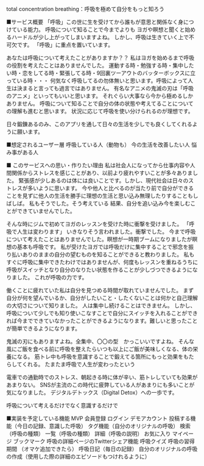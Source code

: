 total concentration breathing：呼吸を極めて自分をもっと知ろう

■サービス概要
「呼吸」この世に生を受けてから誰もが意思と関係なく身につけている能力。
呼吸について知ることで今までよりも
ヨガや瞑想と聞くと始めるハードルが少し上がってしまいますよね。
しかし、呼吸は生きていく上で不可欠です。
「呼吸」に重点を置いています。

あなたは呼吸について考えたことがありますか？？
私はヨガを始めるまで呼吸の役割を考えたことはありませんでした。
運動する時・勉強する時・集中したい時・恋をしてる時・緊張してる時・9回裏ツーアウトのバッターボックスに立っている時・・・
何気なく呼吸してるの勿体無いと思います。呼吸によって人生は決まると言っても過言ではありません。
有名なアニメの鬼滅の刃は「呼吸のアニメ」といってもいいと思います。
それぐらい大事なら今から極めるしかありません。
呼吸について知ることで自分の体の状態や考えてることについての理解も進むと思います。
状況に応じて呼吸を使い分けられるのが理想です。

日々鍛錬あるのみ、このアプリを通して日々の生活を少しでも良くしてくれるように願います。


■想定されるユーザー層
呼吸している人（動物も）
今の生活を改善したい人
悩み事がある人


■ このサービスへの思い・作りたい理由
私は社会人になってから仕事内容や人間関係からストレスを感じことがあり、以前より疲れやすいことが多々ありました。
緊張感が少しあるのは体には良いことです。しかし、現代社会は日々のストレスが多いように思います。
今や他人と比べるのが当たり前で自分ができることを見ずに他人の生活を勝手に理想の生活と思い込み無理したりすることもしばしば。
私もそうでした。そう考えている 結果、自分を追い込み今を楽しむことができていませんでした。

そんな時にジムで初めてヨガのレッスンを受けた時に衝撃を受けました。
「呼吸で人生は変わります」
いきなりそう言われました。衝撃でした。
今まで呼吸について考えたことはありませんでした。瞑想が一時期ブームになりましたが瞑想の基本も呼吸です。
私が受けたヨガでは呼吸だけに集中することで邪念を振り払いありのままの自分の望むものを知ることができると教わりました。
私もすぐに呼吸に集中できたわけではありませんが、何度もレッスンを重ねるうちに呼吸がスイッチとなり自分のなりたい状態を作ることが少しづつできるようになりました。
これが呼吸の力です。

働くことに疲れていた私は自分を見つめる時間が取れていませんでした。
まず自分が何を望んでいるか、自分がしたいこと・したくないことは何かと自己理解の大切さについて知りました。
人は集中し続けることはできません。
しかし、呼吸について少しでも知り使いこなすことで自分にスイッチを入れることができれば今までできていなかったことができるようになります。難しいと思ったことが簡単できるようになります。

鬼滅の刃にもありますよね。全集中、〇〇の型　かっこいいですよね。
そんな風にご飯を食べる前に呼吸を整えたらいつも以上にご飯が美味しくなる、体の栄養になる。
筋トレ中も呼吸を意識することで鍛えてる箇所にもっと効果をもたらしてくれる。
たまたま呼吸で人生が変わったという

電車での通勤時でのストレス、朝起きる時に体が辛い、筋トレしていても効果があまりない。
SNSが主流のこの時代に疲弊している人があまりにも多いことが気になりました。
デジタルデトックス（Digital Detox）への一歩です。

呼吸について考えるだけでなく意識するだけで


■実装を予定している機能
MVP
会員登録
ログイン
デモアカウント
投稿する機能（今日の記録、意識した呼吸）
タグ機能（自分のオリジナルの呼吸）
検索（呼吸の種類）
一覧（呼吸の種類）
詳細（呼吸の説明）
お気に入り
マイページ
ブックマーク
呼吸の詳細ページのTwitterシェア機能
呼吸クイズ
呼吸の習得期間
（オマケ追加できたら）
呼吸日記（毎日の記録）
自分のオリジナルの呼吸の作成（使用した際の詳細のエピソードもつけれるように）
